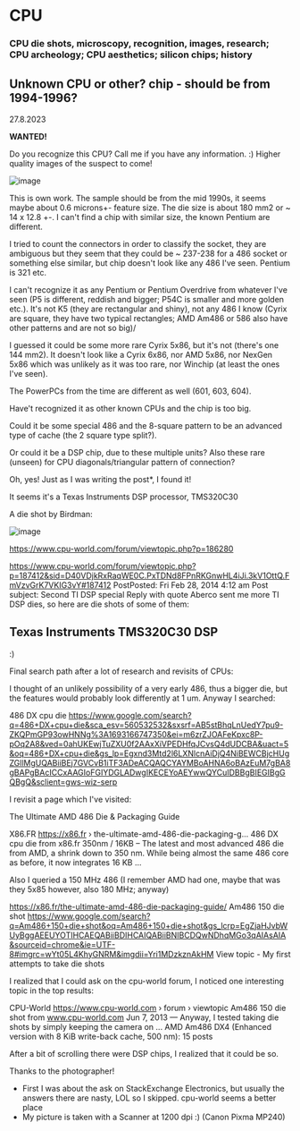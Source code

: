 # CPU

### CPU die shots, microscopy, recognition, images, research; CPU archeology; CPU aesthetics; silicon chips; history

## Unknown CPU or other? chip - should be from 1994-1996?

27.8.2023

**WANTED!**

Do you recognize this CPU? Call me if you have any information. :) Higher quality images of the suspect to come!

![image](https://github.com/Twenkid/CPU/assets/23367640/53c7aeb9-fb11-4739-ba6a-2ff56a44acaa)

This is own work. The sample should be from the mid 1990s, it seems maybe about 0.6 microns+- feature size. The die size is about 180 mm2 or ~ 14 x 12.8 +-. I can't find a chip with similar size, the known Pentium are different.

I tried to count the connectors in order to classify the socket, they are ambiguous but they seem that they could be ~ 237-238 for a 486 socket or something else similar, but chip doesn't look like any 486 I've seen. Pentium is 321 etc.

I can't recognize it as any Pentium or Pentium Overdrive from whatever I've seen (P5 is different, reddish and bigger; P54C is smaller and more golden etc.). It's not K5 (they are rectangular and shiny), not any 486 I know (Cyrix are square, they have two typical rectangles; AMD Am486 or 586 also have other patterns and are not so big)/

I guessed it could be some more rare Cyrix 5x86, but it's not (there's one 144 mm2). It doesn't look like a Cyrix 6x86, nor AMD 5x86, nor NexGen 5x86 which was unlikely as it was too rare, nor Winchip (at least the ones I've seen). 

The PowerPCs from the time are different as well (601, 603, 604).

Have't recognized it as other known CPUs and the chip is too big.

Could it be some special 486 and the 8-square pattern to be an advanced type of cache (the 2 square type split?).

Or could it be a DSP chip, due to these multiple units? Also these rare (unseen) for CPU diagonals/triangular pattern of connection?

Oh, yes! Just as I was writing the post*, I found it!

It seems it's a Texas Instruments DSP processor, TMS320C30

A die shot by Birdman:

![image](https://github.com/Twenkid/CPU/assets/23367640/aff3a69d-7c68-407e-baf5-da4a6193fe59)

https://www.cpu-world.com/forum/viewtopic.php?p=186280

https://www.cpu-world.com/forum/viewtopic.php?p=187412&sid=D40VDjkRxRaqWE0C.PxTDNd8FPnRKGnwHL4iJi.3kV1OttQ.FmVzvGrK7VKIG3vY#187412
PostPosted: Fri Feb 28, 2014 4:12 am    Post subject: Second TI DSP special	Reply with quote
Aberco sent me more TI DSP dies, so here are die shots of some of them:

## Texas Instruments TMS320C30 DSP

:)

Final search path after a lot of research and revisits of CPUs:

I thought of an unlikely possibility of a very early 486, thus a bigger die, but the features would probably look differently at 1 um.
Anyway I searched:

486 DX cpu die
https://www.google.com/search?q=486+DX+cpu+die&sca_esv=560532532&sxsrf=AB5stBhqLnUedY7pu9-ZKQPmGP93owHNNg%3A1693166747350&ei=m6zrZJOAFeKpxc8P-pOq2A8&ved=0ahUKEwjTuZXU0f2AAxXiVPEDHfqJCvsQ4dUDCBA&uact=5&oq=486+DX+cpu+die&gs_lp=Egxnd3Mtd2l6LXNlcnAiDjQ4NiBEWCBjcHUgZGllMgUQABiiBEj7GVCvB1iTF3ADeACQAQCYAYMBoAHNA6oBAzEuM7gBA8gBAPgBAcICCxAAGIoFGIYDGLADwgIKECEYoAEYwwQYCuIDBBgBIEGIBgGQBgQ&sclient=gws-wiz-serp

I revisit a page which I've visited:

The Ultimate AMD 486 Die & Packaging Guide

X86.FR
https://x86.fr › the-ultimate-amd-486-die-packaging-g...
486 DX cpu die from x86.fr
350nm / 16KB – The latest and most advanced 486 die from AMD, a shrink down to 350 nm. While being almost the same 486 core as before, it now integrates 16 KB ...

Also I queried a 150 MHz 486 (I remember AMD had one, maybe that was they 5x85 however, also 180 MHz; anyway)

https://x86.fr/the-ultimate-amd-486-die-packaging-guide/
Am486 150 die shot
https://www.google.com/search?q=Am486+150+die+shot&oq=Am486+150+die+shot&gs_lcrp=EgZjaHJvbWUyBggAEEUYOTIHCAEQABiiBDIHCAIQABiiBNIBCDQwNDhqMGo3qAIAsAIA&sourceid=chrome&ie=UTF-8#imgrc=wYt05L4KhyGNRM&imgdii=Yri1MDzkznAkHM
View topic - My first attempts to take die shots

I realized that I could ask on the cpu-world forum, I noticed one interesting topic in the top results:

CPU-World
https://www.cpu-world.com › forum › viewtopic
Am486 150 die shot from www.cpu-world.com
Jun 7, 2013 — Anyway, I tested taking die shots by simply keeping the camera on ... AMD Am486 DX4 (Enhanced version with 8 KiB write-back cache, 500 nm):
15 posts
 
After a bit of scrolling there were DSP chips, I realized that it could be so. 
 
Thanks to the photographer!

* First I was about the ask on StackExchange Electronics, but usually the answers there are nasty, LOL so I skipped.
cpu-world seems a better place
* My picture is taken with a Scanner at 1200 dpi :) (Canon Pixma MP240)
